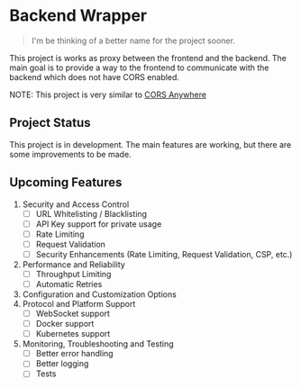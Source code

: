# Backend Wrapper

> I'm be thinking of a better name for the project sooner.

This project is works as proxy between the frontend and the backend. The main goal is to provide a way to the frontend to communicate with the backend which does not have CORS enabled.

NOTE: This project is very similar to [CORS Anywhere](https://github.com/Rob--W/cors-anywhere)

## Project Status

This project is in development. The main features are working, but there are some improvements to be made.

## Upcoming Features

1. Security and Access Control
   - [ ] URL Whitelisting / Blacklisting
   - [ ] API Key support for private usage
   - [ ] Rate Limiting
   - [ ] Request Validation
   - [ ] Security Enhancements (Rate Limiting, Request Validation, CSP, etc.)
2. Performance and Reliability
   - [ ] Throughput Limiting
   - [ ] Automatic Retries
3. Configuration and Customization Options
4. Protocol and Platform Support
   - [ ] WebSocket support
   - [ ] Docker support
   - [ ] Kubernetes support
5. Monitoring, Troubleshooting and Testing
   - [ ] Better error handling
   - [ ] Better logging
   - [ ] Tests
